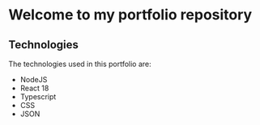 # Welcome to my portfolio repository

## Technologies
The technologies used in this portfolio are:
- NodeJS
- React 18
- Typescript
- CSS
- JSON

